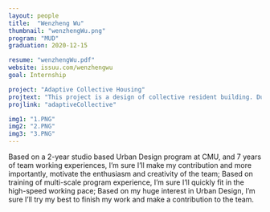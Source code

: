 ```yaml
---
layout: people
title:  "Wenzheng Wu"
thumbnail: "wenzhengWu.png"
program: "MUD"
graduation: 2020-12-15

resume: "wenzhengWu.pdf"
website: issuu.com/wenzhengwu
goal: Internship

project: "Adaptive Collective Housing"
projtext: "This project is a design of collective resident building. Due to the spacial situation of the site, the project must meet the diversity demand of the local people. So after a detailed research of the related theories, I figure out a reasonable way to create a suitable home for people with different situation and backgrounds. "
projlink: "adaptiveCollective"

img1: "1.PNG"
img2: "2.PNG"
img3: "3.PNG"
---
```


Based on a 2-year studio based Urban Design program at CMU, and 7 years of team working experiences, I’m sure I’ll make my contribution and more importantly, motivate the enthusiasm and creativity of the team; Based on training of multi-scale program experience, I’m sure I’ll quickly fit in the high-speed working pace; Based on my huge interest in Urban Design, I’m sure I’ll try my best to finish my work and make a contribution to the team.